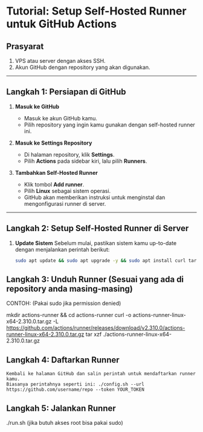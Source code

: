 # Tutorial: Setup Self-Hosted Runner untuk GitHub Actions

## Prasyarat
1. VPS atau server dengan akses SSH.
2. Akun GitHub dengan repository yang akan digunakan.

---

## Langkah 1: Persiapan di GitHub

1. **Masuk ke GitHub**
   - Masuk ke akun GitHub kamu.
   - Pilih repository yang ingin kamu gunakan dengan self-hosted runner ini.
   
2. **Masuk ke Settings Repository**
   - Di halaman repository, klik **Settings**.
   - Pilih **Actions** pada sidebar kiri, lalu pilih **Runners**.

3. **Tambahkan Self-Hosted Runner**
   - Klik tombol **Add runner**.
   - Pilih **Linux** sebagai sistem operasi.
   - GitHub akan memberikan instruksi untuk menginstal dan mengonfigurasi runner di server.

---

## Langkah 2: Setup Self-Hosted Runner di Server

1. **Update Sistem**
   Sebelum mulai, pastikan sistem kamu up-to-date dengan menjalankan perintah berikut:
   ```bash dan tools yang dibutuhkan
   sudo apt update && sudo apt upgrade -y && sudo apt install curl tar -y

## Langkah 3: Unduh Runner (Sesuai yang ada di repository anda masing-masing)
   CONTOH: (Pakai sudo jika permission denied)
   
   mkdir actions-runner && cd actions-runner
   curl -o actions-runner-linux-x64-2.310.0.tar.gz -L https://github.com/actions/runner/releases/download/v2.310.0/actions-runner-linux-x64-2.310.0.tar.gz
   tar xzf ./actions-runner-linux-x64-2.310.0.tar.gz

## Langkah 4: Daftarkan Runner
    Kembali ke halaman GitHub dan salin perintah untuk mendaftarkan runner kamu. 
    Biasanya perintahnya seperti ini: ./config.sh --url https://github.com/username/repo --token YOUR_TOKEN

## Langkah 5: Jalankan Runner
   ./run.sh (jika butuh akses root bisa pakai sudo)


